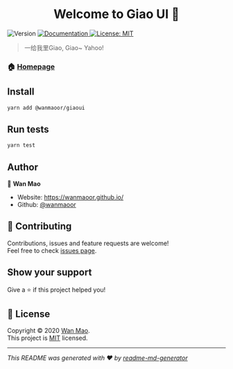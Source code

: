 <h1 align="center">Welcome to Giao UI 👋</h1>
<p>
  <img alt="Version" src="https://img.shields.io/badge/version-0.0.14-blue.svg?cacheSeconds=2592000" />
  <a href="https://wanmaoor.github.io/giaoui-vue-source/doc/" target="_blank">
    <img alt="Documentation" src="https://img.shields.io/badge/documentation-yes-brightgreen.svg" />
  </a>
  <a href="https://github.com/wanmaoor/giaoui-vue-source/blob/master/LICENSE" target="_blank">
    <img alt="License: MIT" src="https://img.shields.io/badge/License-MIT-yellow.svg" />
  </a>
</p>

> 一给我里Giao, Giao~ Yahoo!

### 🏠 [Homepage](https://wanmaoor.github.io/giaoui-vue-source/)

## Install

```sh
yarn add @wanmaoor/giaoui
```

## Run tests

```sh
yarn test
```

## Author

👤 **Wan Mao**

* Website: https://wanmaoor.github.io/
* Github: [@wanmaoor](https://github.com/wanmaoor)

## 🤝 Contributing

Contributions, issues and feature requests are welcome!<br />Feel free to check [issues page](https://github.com/wanmaoor/giaoui-vue-source/issues). 

## Show your support

Give a ⭐️ if this project helped you!

## 📝 License

Copyright © 2020 [Wan Mao](https://github.com/wanmaoor).<br />
This project is [MIT](https://github.com/wanmaoor/giaoui-vue-source/blob/master/LICENSE) licensed.

***
_This README was generated with ❤️ by [readme-md-generator](https://github.com/kefranabg/readme-md-generator)_
